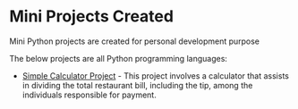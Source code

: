 # Mini Projects Created
Mini Python projects are created for personal development purpose

The below projects are all Python programming languages:

- [Simple Calculator Project](simple_calculator_project.py) - This project involves a calculator that assists in dividing the total restaurant bill, including the tip, among the individuals responsible for payment.
